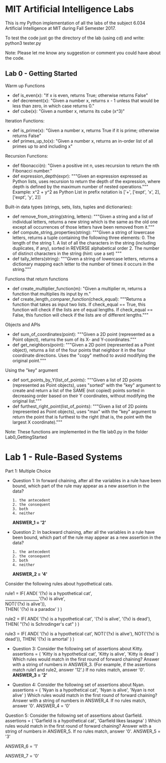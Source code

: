 # MIT Artificial Intelligence Labs

This is my Python implementation of all the labs of the subject 6.034 Artificial Intelligence at MIT during Fall Semester 2017.

To test the code just go the directory of the lab (using cd) and write: python3 tester.py

Note: Please let me know any suggestion or comment you could have about the code.

## Lab 0 - Getting Started
Warm up Functions
- def is_even(x):
      "If x is even, returns True; otherwise returns False"
- def decrement(x):
      "Given a number x, returns x - 1 unless that would be less than zero, in which case returns 0."
- def cube(x):
      "Given a number x, returns its cube (x^3)"      

Iteration Functions:
- def is_prime(x):
      "Given a number x, returns True if it is prime; otherwise returns False"
- def primes_up_to(x):
      "Given a number x, returns an in-order list of all primes up to and including x"

Recursion Functions:
- def fibonacci(n):
      "Given a positive int n, uses recursion to return the nth Fibonacci number."
- def expression_depth(expr):
      """Given an expression expressed as Python lists, uses recursion to return
      the depth of the expression, where depth is defined by the maximum number of
      nested operations."""
      Example: x^2 + y^2 as Python List in prefix notation is ['+', ['expt', 'x', 2], ['expt', 'y', 2]]

Built-in data types (strings, sets, lists, tuples and dictionaries):
- def remove_from_string(string, letters):
      """Given a string and a list of individual letters, returns a new string
      which is the same as the old one except all occurrences of those letters
      have been removed from it."""
- def compute_string_properties(string):
      """Given a string of lowercase letters, returns a tuple containing the
      following three elements:
          0. The length of the string
          1. A list of all the characters in the string (including duplicates, if
             any), sorted in REVERSE alphabetical order
          2. The number of distinct characters in the string (hint: use a set)
      """
- def tally_letters(string):
      """Given a string of lowercase letters, returns a dictionary mapping each
      letter to the number of times it occurs in the string."""     
 
Functions that return functions
- def create_multiplier_function(m):
      "Given a multiplier m, returns a function that multiplies its input by m."
- def create_length_comparer_function(check_equal):
      """Returns a function that takes as input two lists. If check_equal == True,
      this function will check if the lists are of equal lengths. If
      check_equal == False, this function will check if the lists are of different
      lengths."""      
 
Objects and APIs
- def sum_of_coordinates(point):
      """Given a 2D point (represented as a Point object), returns the sum
      of its X- and Y-coordinates."""
- def get_neighbors(point):
     """Given a 2D point (represented as a Point object), returns a list of the
     four points that neighbor it in the four coordinate directions. Uses the
     "copy" method to avoid modifying the original point."""       

Using the "key" argument
- def sort_points_by_Y(list_of_points):
      """Given a list of 2D points (represented as Point objects), uses "sorted"
      with the "key" argument to create and return a list of the SAME (not copied)
      points sorted in decreasing order based on their Y coordinates, without
      modifying the original list."""
- def furthest_right_point(list_of_points):
      """Given a list of 2D points (represented as Point objects), uses "max" with
      the "key" argument to return the point that is furthest to the right (that
      is, the point with the largest X coordinate)."""      

Note: These functions are implemented in the file lab0.py in the folder Lab0_GettingStarted   

# Lab 1 - Rule-Based Systems

Part 1: Multiple Choice
- Question 1: In forward chaining, after all the variables in a rule have been bound, which part of the rule may appear as a new assertion in the data?

      1. the antecedent
      2. the consequent
      3. both
      4. neither 

     **ANSWER_1 = '2'**

- Question 2: In backward chaining, after all the variables in a rule have been bound, which part of the rule may appear as a new assertion in the data?

      1. the antecedent
      2. the consequent
      3. both
      4. neither 
     **ANSWER_2 = '4'**

 Consider the following rules about hypothetical cats.
 
 rule1 = IF( AND( '(?x) is a hypothetical cat',<br />
 _________________'(?x) is alive',<br />
                  NOT('(?x) is alive')),<br /> 
             THEN( '(?x) is a paradox' ) ) 

rule2 = IF( AND( '(?x) is a hypothetical cat',
                 '(?x) is alive',
                 '(?x) is dead'),
            THEN( "(?x) is Schrodinger's cat" ) )

rule3 = IF( AND( '(?x) is a hypothetical cat',
                 NOT('(?x) is alive'),
                 NOT('(?x) is dead')),
            THEN( '(?x) is amortal' ) )

- Question 3: Consider the following set of assertions about Kitty.
      assertions = ( 'Kitty is a hypothetical cat',
                     'Kitty is alive',
                     'Kitty is dead' )
   Which rules would match in the first round of forward chaining? Answer with a string of numbers in ANSWER_3. (For example, if
   the assertions match rule1 and rule2, answer '12'.) If no rules match, answer '0'. 
   **ANSWER_3 = '2'**

- Question 4: Consider the following set of assertions about Nyan.
assertions = ( 'Nyan is a hypothetical cat',
               'Nyan is alive',
               'Nyan is not alive' )
Which rules would match in the first round of forward chaining? Answer with a string of numbers in ANSWER_4. If no rules match, answer '0'.
ANSWER_4 = '0'

Question 5: Consider the following set of assertions about Garfield.
assertions = ( 'Garfield is a hypothetical cat',
               'Garfield likes lasagna' )
Which rules would match in the first round of forward chaining? Answer with a string of numbers in ANSWER_5. If no rules match, answer '0'.
ANSWER_5 = '3'

ANSWER_6 = '1'

ANSWER_7 = '0'















